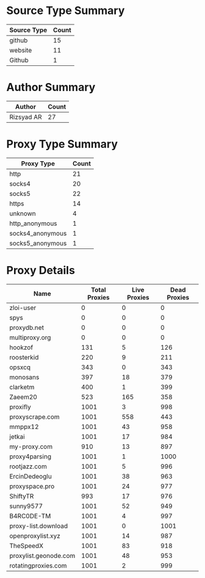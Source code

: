 # Source Type Summary

| Source Type | Count |
|-------------|-------|
| github | 15 |
| website | 11 |
| Github | 1 |


# Author Summary

| Author | Count |
|--------|-------|
| Rizsyad AR | 27 |


# Proxy Type Summary

| Proxy Type | Count |
|------------|-------|
| http | 21 |
| socks4 | 20 |
| socks5 | 22 |
| https | 14 |
| unknown | 4 |
| http_anonymous | 1 |
| socks4_anonymous | 1 |
| socks5_anonymous | 1 |


# Proxy Details

| Name | Total Proxies | Live Proxies | Dead Proxies |
|------|---------------|--------------|---------------|
| zloi-user | 0 | 0 | 0 |
| spys | 0 | 0 | 0 |
| proxydb.net | 0 | 0 | 0 |
| multiproxy.org | 0 | 0 | 0 |
| hookzof | 131 | 5 | 126 |
| roosterkid | 220 | 9 | 211 |
| opsxcq | 343 | 0 | 343 |
| monosans | 397 | 18 | 379 |
| clarketm | 400 | 1 | 399 |
| Zaeem20 | 523 | 165 | 358 |
| proxifly | 1001 | 3 | 998 |
| proxyscrape.com | 1001 | 558 | 443 |
| mmppx12 | 1001 | 43 | 958 |
| jetkai | 1001 | 17 | 984 |
| my-proxy.com | 910 | 13 | 897 |
| proxy4parsing | 1001 | 1 | 1000 |
| rootjazz.com | 1001 | 5 | 996 |
| ErcinDedeoglu | 1001 | 38 | 963 |
| proxyspace.pro | 1001 | 24 | 977 |
| ShiftyTR | 993 | 17 | 976 |
| sunny9577 | 1001 | 52 | 949 |
| B4RC0DE-TM | 1001 | 4 | 997 |
| proxy-list.download | 1001 | 0 | 1001 |
| openproxylist.xyz | 1001 | 14 | 987 |
| TheSpeedX | 1001 | 83 | 918 |
| proxylist.geonode.com | 1001 | 48 | 953 |
| rotatingproxies.com | 1001 | 2 | 999 |
